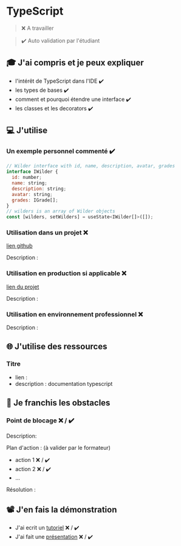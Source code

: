 # TypeScript

> ❌ A travailler

> ✔️ Auto validation par l'étudiant

## 🎓 J'ai compris et je peux expliquer

- l'intérêt de TypeScript dans l'IDE ✔️
- les types de bases  ✔️
- comment et pourquoi étendre une interface ✔️
- les classes et les decorators ✔️

## 💻 J'utilise

### Un exemple personnel commenté ✔️

```javascript
// Wilder interface with id, name, description, avatar, grades
interface IWilder {
  id: number;
  name: string;
  description: string;
  avatar: string;
  grades: IGrade[];
}
// wilders is an array of Wilder objects
const [wilders, setWilders] = useState<IWilder[]>([]);

```

### Utilisation dans un projet ❌

[lien github](...)

Description :

### Utilisation en production si applicable ❌

[lien du projet](...)

Description :

### Utilisation en environnement professionnel ❌

Description :

## 🌐 J'utilise des ressources

### Titre

- lien : [](https://www.typescriptlang.org/fr/docs/)
- description : documentation typescript

## 🚧 Je franchis les obstacles

### Point de blocage ❌ / ✔️

Description:

Plan d'action : (à valider par le formateur)

- action 1 ❌ / ✔️
- action 2 ❌ / ✔️
- ...

Résolution :

## 📽️ J'en fais la démonstration

- J'ai ecrit un [tutoriel](...) ❌ / ✔️
- J'ai fait une [présentation](...) ❌ / ✔️
